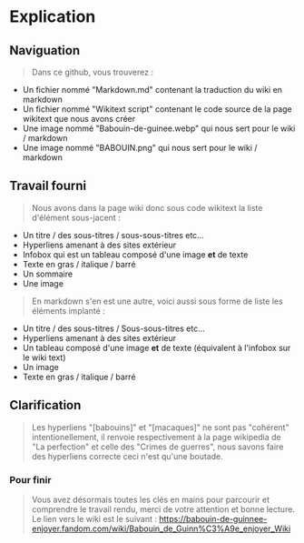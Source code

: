 # Explication

## Naviguation

> Dans ce github, vous trouverez :


* Un fichier nommé "Markdown.md" contenant la traduction du wiki en markdown
* Un fichier nommé "Wikitext script" contenant le code source de la page wikitext que nous avons créer
* Une image nommé "Babouin-de-guinee.webp" qui nous sert pour le wiki / markdown
* Une image nommé "BABOUIN.png" qui nous sert pour le wiki / markdown


## Travail fourni

> Nous avons dans la page wiki donc sous code wikitext la liste d'élément sous-jacent :

* Un titre /  des sous-titres / sous-sous-titres etc...
* Hyperliens amenant à des sites extérieur
* Infobox qui est un tableau composé d'une image **et** de texte
* Texte en gras / italique / barré
* Un sommaire
* Une image

> En markdown s'en est une autre, voici aussi sous forme de liste les éléments implanté :

* Un titre / des sous-titres / Sous-sous-titres etc...
* Hyperliens amenant à des sites extérieur
* Un tableau composé d'une image **et** de texte (équivalent à l'infobox sur le wiki text)
* Un image
* Texte en gras / italique / barré

## Clarification

> Les hyperliens "[babouins]" et "[macaques]" ne sont pas "cohérent" intentionellement, il renvoie respectivement à la page wikipedia de "La perfection" et celle des "Crimes de guerres", nous savons faire des hyperliens correcte ceci n'est qu'une boutade.

### Pour finir

> Vous avez désormais toutes les clés en mains pour parcourir et comprendre le travail rendu, merci de votre attention et bonne lecture.
> Le lien vers le wiki est le suivant : https://babouin-de-guinnee-enjoyer.fandom.com/wiki/Babouin_de_Guinn%C3%A9e_enjoyer_Wiki
